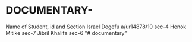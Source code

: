 # DOCUMENTARY-
Name of Student, id and Section
Israel Degefu a/ur14878/10 sec-4
Henok Mitike               sec-7
Jibril Khalifa             sec-6
"# documentary" 
